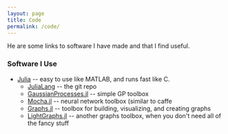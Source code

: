```yaml
---
layout: page
title: Code
permalink: /code/
---
```


He are some links to software I have made and that I find useful.

### Software I Use

* [Julia][julia] -- easy to use like MATLAB, and runs fast like C.
    * [JuliaLang][juliagit] -- the git repo
    * [GaussianProcesses.jl][gps] -- simple GP toolbox
    * [Mocha.jl][mocha] -- neural network toolbox (similar to caffe
    * [Graphs.jl][graphs] -- toolbox for building, visualizing, and creating graphs
    * [LightGraphs.jl][lgraphs] -- another graphs toolbox, when you don't need all of the fancy stuff

[julia]:    http://julialang.org/
[juliagit]: https://github.com/JuliaLang/julia
[gps]:      https://github.com/STOR-i/GaussianProcesses.jl

[mocha]:    https://github.com/pluskid/Mocha.jl
[graphs]:   https://github.com/JuliaArchive/Graphs.jl
[lgraphs]:  https://github.com/JuliaGraphs/LightGraphs.jl
